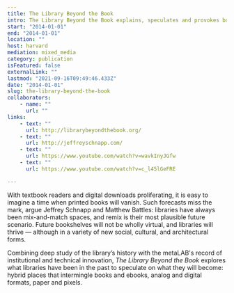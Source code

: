 ```yaml
---
title: The Library Beyond the Book
intro: The Library Beyond the Book explains, speculates and provokes book culture for a world where the physical and the virtual blend with ever increasing intimacy.
start: "2014-01-01"
end: "2014-01-01"
location: ""
host: harvard
mediation: mixed_media
category: publication
isFeatured: false
externalLink: ""
lastmod: "2021-09-16T09:49:46.433Z"
date: "2014-01-01"
slug: the-library-beyond-the-book
collaborators:
    - name: ""
      url: ""
links:
    - text: ""
      url: http://librarybeyondthebook.org/
    - text: ""
      url: http://jeffreyschnapp.com/
    - text: ""
      url: https://www.youtube.com/watch?v=wavkInyJGfw
    - text: ""
      url: https://www.youtube.com/watch?v=c_l45lGeFRE

---
```

With textbook readers and digital downloads proliferating, it is easy to imagine a time when printed books will vanish. Such forecasts miss the mark, argue Jeffrey Schnapp and Matthew Battles: libraries have always been mix-and-match spaces, and remix is their most plausible future scenario. Future bookshelves will not be wholly virtual, and libraries will thrive — although in a variety of new social, cultural, and architectural forms. 

Combining deep study of the library’s history with the metaLAB's record of institutional and technical innovation, *The Library Beyond the Book* explores what libraries have been in the past to speculate on what they will become: hybrid places that intermingle books and ebooks, analog and digital formats, paper and pixels.